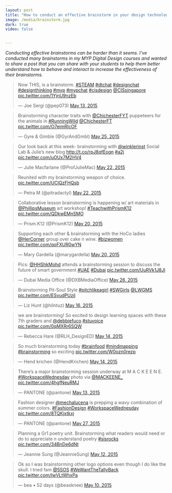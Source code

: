 ```yaml
---
layout: post
title: "How to conduct an effective brainstorm in your design technology class"
image: /media/brainstorm.jpg
dark: true
video: false


---
```


<em> Conducting effective brainstorms can be harder than it seems. I've conducted many brainstorms in my MYP Digital Design courses and wanted to share a post that you can share with your students to help them better understand how to behave and interact to increase the effectiveness of their brainstorms. </em>

<blockquote class="twitter-tweet" lang="en"><p lang="en" dir="ltr">Now THIS, is a brainstorm. <a href="https://twitter.com/hashtag/STEAM?src=hash">#STEAM</a> <a href="https://twitter.com/hashtag/dtchat?src=hash">#dtchat</a> <a href="https://twitter.com/hashtag/designchat?src=hash">#designchat</a> <a href="https://twitter.com/hashtag/designthinking?src=hash">#designthinking</a> <a href="https://twitter.com/hashtag/myp?src=hash">#myp</a> <a href="https://twitter.com/hashtag/mypchat?src=hash">#mypchat</a> <a href="https://twitter.com/hashtag/cisdesign?src=hash">#cisdesign</a> <a href="https://twitter.com/CISsingapore">@CISsingapore</a> <a href="http://t.co/1YjnU9nzEb">pic.twitter.com/1YjnU9nzEb</a></p>&mdash; Joe Sergi (@pep073) <a href="https://twitter.com/pep073/status/598369464736841728">May 13, 2015</a></blockquote> <script async src="//platform.twitter.com/widgets.js" charset="utf-8"></script>

<blockquote class="twitter-tweet" lang="en"><p lang="en" dir="ltr">Brainstorming character traits with <a href="https://twitter.com/ChichesterFYT">@ChichesterFYT</a> puppeteers for the animals in <a href="https://twitter.com/hashtag/RunningWild?src=hash">#RunningWild</a> <a href="https://twitter.com/ChichesterFT">@ChichesterFT</a> <a href="http://t.co/O7eimRIcOF">pic.twitter.com/O7eimRIcOF</a></p>&mdash; Gyre &amp; Gimble (@GyrAndGmbl) <a href="https://twitter.com/GyrAndGmbl/status/602891693139095552">May 25, 2015</a></blockquote> <script async src="//platform.twitter.com/widgets.js" charset="utf-8"></script>


<blockquote class="twitter-tweet" lang="en"><p lang="en" dir="ltr">Our look back at this week- brainstorming with <a href="https://twitter.com/winklerinst">@winklerinst</a> Social Lab &amp; Julie’s new blog <a href="http://t.co/rpJ8qfEoqn">http://t.co/rpJ8qfEoqn</a> <a href="https://twitter.com/hashtag/a2j?src=hash">#a2j</a> <a href="http://t.co/uOUx7M2HV4">pic.twitter.com/uOUx7M2HV4</a></p>&mdash; Julie Macfarlane (@ProfJulieMac) <a href="https://twitter.com/ProfJulieMac/status/601739544631771137">May 22, 2015</a></blockquote> <script async src="//platform.twitter.com/widgets.js" charset="utf-8"></script>

<blockquote class="twitter-tweet" lang="en"><p lang="en" dir="ltr">Reunited with my brainstorming weapon of choice. <a href="http://t.co/UClQzFHQsb">pic.twitter.com/UClQzFHQsb</a></p>&mdash; Petra M (@pitradactyl) <a href="https://twitter.com/pitradactyl/status/601553314615074816">May 22, 2015</a></blockquote> <script async src="//platform.twitter.com/widgets.js" charset="utf-8"></script>

<blockquote class="twitter-tweet" lang="en"><p lang="en" dir="ltr">Collaborative lesson brainstorming is happening w/ art materials in <a href="https://twitter.com/PhillipsMuseum">@PhillipsMuseum</a> art workshop! <a href="https://twitter.com/hashtag/TeachwithPrismK12?src=hash">#TeachwithPrismK12</a> <a href="http://t.co/QDkwEMnSMO">pic.twitter.com/QDkwEMnSMO</a></p>&mdash; Prism.K12 (@PrismK12) <a href="https://twitter.com/PrismK12/status/601084777643540480">May 20, 2015</a></blockquote> <script async src="//platform.twitter.com/widgets.js" charset="utf-8"></script>

<blockquote class="twitter-tweet" lang="en"><p lang="en" dir="ltr">Supporting each other &amp; brainstorming with the HoCo ladies <a href="https://twitter.com/HerCorner">@HerCorner</a> group over cake n wine. <a href="https://twitter.com/hashtag/bizwomen?src=hash">#bizwomen</a> <a href="http://t.co/qoFXUR0wYN">pic.twitter.com/qoFXUR0wYN</a></p>&mdash; Mary Gardella (@marygardella) <a href="https://twitter.com/marygardella/status/601014577518678016">May 20, 2015</a></blockquote> <script async src="//platform.twitter.com/widgets.js" charset="utf-8"></script>

<blockquote class="twitter-tweet" lang="en"><p lang="en" dir="ltr">Pics: <a href="https://twitter.com/HHShkMohd">@HHShkMohd</a> attends a brainstorming session to discuss the future of smart government <a href="https://twitter.com/hashtag/UAE?src=hash">#UAE</a> <a href="https://twitter.com/hashtag/Dubai?src=hash">#Dubai</a> <a href="http://t.co/UuRVk1J8JI">pic.twitter.com/UuRVk1J8JI</a></p>&mdash; Dubai Media Office (@DXBMediaOffice) <a href="https://twitter.com/DXBMediaOffice/status/603132883235045378">May 26, 2015</a></blockquote> <script async src="//platform.twitter.com/widgets.js" charset="utf-8"></script>

<blockquote class="twitter-tweet" lang="en"><p lang="en" dir="ltr">Brainstorming Pit-Soul Style <a href="https://twitter.com/hashtag/pitchlikeagirl?src=hash">#pitchlikeagirl</a> <a href="https://twitter.com/hashtag/SWGirls?src=hash">#SWGirls</a> <a href="https://twitter.com/LWGMS">@LWGMS</a> <a href="http://t.co/ESvudPUzil">pic.twitter.com/ESvudPUzil</a></p>&mdash; Liz Hunt (@hilntuz) <a href="https://twitter.com/hilntuz/status/599642513348034561">May 16, 2015</a></blockquote> <script async src="//platform.twitter.com/widgets.js" charset="utf-8"></script>

<blockquote class="twitter-tweet" lang="en"><p lang="en" dir="ltr">we are brainstorming! So excited to design learning spaces with these 7th graders and <a href="https://twitter.com/debbiefuco">@debbiefuco</a> <a href="https://twitter.com/hashtag/stuvoice?src=hash">#stuvoice</a> <a href="http://t.co/0qMXRr6SQW">pic.twitter.com/0qMXRr6SQW</a></p>&mdash; Rebecca Hare (@RLH_DesignED) <a href="https://twitter.com/RLH_DesignED/status/598896423090786304">May 14, 2015</a></blockquote> <script async src="//platform.twitter.com/widgets.js" charset="utf-8"></script>

<blockquote class="twitter-tweet" lang="en"><p lang="en" dir="ltr">So much brainstorming today <a href="https://twitter.com/hashtag/brainfood?src=hash">#brainfood</a> <a href="https://twitter.com/hashtag/mindmapping?src=hash">#mindmapping</a> <a href="https://twitter.com/hashtag/brainstorming?src=hash">#brainstorming</a> so exciting <a href="http://t.co/W0ozn0rezp">pic.twitter.com/W0ozn0rezp</a></p>&mdash; Hend krichen (@HendKrichen) <a href="https://twitter.com/HendKrichen/status/598843596167651328">May 14, 2015</a></blockquote> <script async src="//platform.twitter.com/widgets.js" charset="utf-8"></script>

<blockquote class="twitter-tweet" lang="en"><p lang="en" dir="ltr">There’s a major brainstorming session underway at M A C K E E N E. <a href="https://twitter.com/hashtag/WorkspaceWednesday?src=hash">#WorkspaceWednesday</a> photo via <a href="https://twitter.com/MACKEENE_">@MACKEENE_</a> <a href="http://t.co/4hgfNeuRMJ">pic.twitter.com/4hgfNeuRMJ</a></p>&mdash; PANTONE (@pantone) <a href="https://twitter.com/pantone/status/598516952278118401">May 13, 2015</a></blockquote> <script async src="//platform.twitter.com/widgets.js" charset="utf-8"></script>

<blockquote class="twitter-tweet" lang="en"><p lang="en" dir="ltr">Fashion designer <a href="https://twitter.com/mechalucena">@mechalucena</a> is prepping a wavy combination of summer colors. <a href="https://twitter.com/hashtag/FashionDesign?src=hash">#FashionDesign</a> <a href="https://twitter.com/hashtag/WorkspaceWednesday?src=hash">#WorkspaceWednesday</a> <a href="http://t.co/8TQKjxtkxj">pic.twitter.com/8TQKjxtkxj</a></p>&mdash; PANTONE (@pantone) <a href="https://twitter.com/pantone/status/603637785833123840">May 27, 2015</a></blockquote> <script async src="//platform.twitter.com/widgets.js" charset="utf-8"></script>

<blockquote class="twitter-tweet" lang="en"><p lang="en" dir="ltr">Planning a Gr1 poetry unit. Brainstorming what readers would need or do to appreciate n understand poetry <a href="https://twitter.com/hashtag/sisrocks?src=hash">#sisrocks</a> <a href="http://t.co/34BnDe6dNt">pic.twitter.com/34BnDe6dNt</a></p>&mdash; Jeannie Sung (@JeannieSung) <a href="https://twitter.com/JeannieSung/status/598002509521625090">May 12, 2015</a></blockquote> <script async src="//platform.twitter.com/widgets.js" charset="utf-8"></script>

<blockquote class="twitter-tweet" lang="en"><p lang="en" dir="ltr">Ok so I was brainstorming other logo options even though I do like the skull. I tried fam <a href="https://twitter.com/5SOS">@5SOS</a> <a href="https://twitter.com/hashtag/WeWantTheTallyBack?src=hash">#WeWantTheTallyBack</a> <a href="http://t.co/IwVLtWhxPa">pic.twitter.com/IwVLtWhxPa</a></p>&mdash; bea • 52 days (@beasknee) <a href="https://twitter.com/beasknee/status/597512318851764224">May 10, 2015</a></blockquote> <script async src="//platform.twitter.com/widgets.js" charset="utf-8"></script>